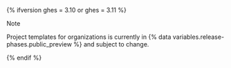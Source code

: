 {% ifversion ghes = 3.10 or ghes = 3.11 %}

> [!NOTE]
> Project templates for organizations is currently in {% data variables.release-phases.public_preview %} and subject to change.

{% endif %}
